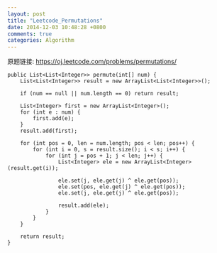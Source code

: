 ```yaml
---
layout: post
title: "Leetcode_Permutations"
date: 2014-12-03 10:48:28 +0800
comments: true
categories: Algorithm
---
```


原题链接: https://oj.leetcode.com/problems/permutations/

<!-- more --> 

    public List<List<Integer>> permute(int[] num) {
		List<List<Integer>> result = new ArrayList<List<Integer>>();
		
		if (num == null || num.length == 0) return result;

		List<Integer> first = new ArrayList<Integer>();
		for (int e : num) {
			first.add(e);
		}
		result.add(first);

		for (int pos = 0, len = num.length; pos < len; pos++) {
			for (int i = 0, s = result.size(); i < s; i++) {
				for (int j = pos + 1; j < len; j++) {
					List<Integer> ele = new ArrayList<Integer>(result.get(i));					
					
					ele.set(j, ele.get(j) ^ ele.get(pos));
					ele.set(pos, ele.get(j) ^ ele.get(pos));
					ele.set(j, ele.get(j) ^ ele.get(pos));

					result.add(ele);
				}
			}
		}
		
		return result;
    }
